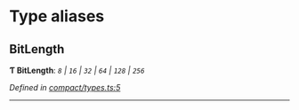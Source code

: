 

# Type aliases

<a id="bitlength"></a>

##  BitLength

**Ƭ BitLength**: *`8` \| `16` \| `32` \| `64` \| `128` \| `256`*

*Defined in [compact/types.ts:5](https://github.com/polkadot-js/common/blob/e19d377/packages/util/src/compact/types.ts#L5)*

___

